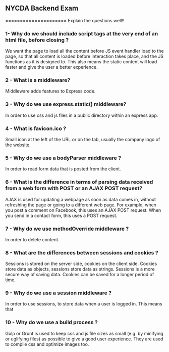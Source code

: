 ## NYCDA Backend Exam
=====================
Explain the questions well!!

### 1- Why do we should include script tags at the very end of an html file, before closing </body>?

We want the page to load all the content before JS event handler load to the page, so that all content is loaded before interaction takes place, and the JS functions as it is designed to. This also means the static content will load faster and give the user a better experience.

### 2 - What is a middleware?

Middleware adds features to Express code.


### 3 - Why do we use express.static() middleware?

In order to use css and js files in a public directory within an express app.

### 4 - What is favicon.ico ?

Small icon at the left of the URL or on the tab, usually the company logo of the website.

### 5 - Why do we use a bodyParser middleware ?

In order to read form data that is posted from the client.

### 6 - What is the difference in terms of parsing data received from a web form with POST or an AJAX POST request?

AJAX is used for updating a webpage as soon as data comes in, without refreshing the page or going to a different web page. For example, when you post a comment on Facebook, this uses an AJAX POST request. When you send in a contact form, this uses a POST request.

### 7 - Why do we use methodOverride middleware ?

In order to delete content.

### 8 - What are the differences between sessions and cookies ?

Sessions is stored on the server side, cookies on the client side. Cookies store data as objects, sessions store data as strings. Sessions is a more secure way of saving data. Cookies can be saved for a longer period of time.



### 9 - Why do we use a session middleware ?

In order to use sessions, to store data when a user is logged in. This means that



### 10 - Why do we use a build process ?

Gulp or Grunt is used to keep css and js file sizes as small (e.g. by minifying or uglifying files) as possible to give a good user experience. They are used to compile css and optimize images too.
